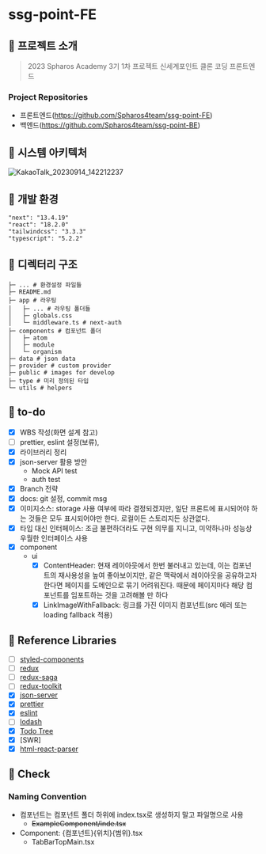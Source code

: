 # ssg-point-FE

## 📌 프로젝트 소개

> 2023 Spharos Academy 3기 1차 프로젝트
> 신세계포인트 클론 코딩 프론트엔드

### Project Repositories
- 프론트엔드(https://github.com/Spharos4team/ssg-point-FE)
- 백엔드(https://github.com/Spharos4team/ssg-point-BE)

## 📌 시스템 아키텍처
![KakaoTalk_20230914_142212237](https://github.com/Spharos4team/ssg-point-FE/assets/122842139/d9ae2877-adff-43aa-ad70-fab32d8a1e45)


## 📌 개발 환경

    "next": "13.4.19"
    "react": "18.2.0"
    "tailwindcss": "3.3.3"
    "typescript": "5.2.2"
    
## 📌 디렉터리 구조

    ├─ ... # 환경설정 파일들
    ├─ README.md
    ├─ app # 라우팅
    │   ├─ ... # 라우팅 폴더들
    │   ├─ globals.css
    │   └─ middleware.ts # next-auth
    ├─ components # 컴포넌트 폴더
    │   ├─ atom
    │   ├─ module
    │   └─ organism
    ├─ data # json data
    ├─ provider # custom provider
    ├─ public # images for develop
    ├─ type # 미리 정의된 타입
    └─ utils # helpers



## 📌 to-do

- [x] WBS 작성(화면 설계 참고)
- [ ] prettier, eslint 설정(보류),
- [x] 라이브러리 정리
- [x] json-server 활용 방안
  - Mock API test
  - auth test
- [x] Branch 전략
- [x] docs: git 설정, commit msg
- [x] 이미지소스: storage 사용 여부에 따라 결정되겠지만, 일단 프론트에 표시되어야 하는 것들은 모두 표시되어야만 한다. 로컬이든 스토리지든 상관없다.
- [x] 타입 대신 인터페이스: 조금 불편하더라도 구현 의무를 지니고, 미약하나마 성능상 우월한 인터페이스 사용
- [x] component
  - ui
    - [x] ContentHeader: 현재 레이아웃에서 한번 불러내고 있는데, 이는 컴포넌트의 재사용성을 높여 좋아보이지만, 같은 맥락에서 레이아웃을 공유하고자 한다면 페이지를 도메인으로 묶기 어려워진다. 때문에 페이지마다 해당 컴포넌트를 임포트하는 것을 고려해볼 만 하다
    - [x] LinkImageWithFallback: 링크를 가진 이미지 컴포넌트(src 에러 또는 loading fallback 적용)

## 📌 Reference Libraries

- [ ] [styled-components](https://styled-components.com/docs/basics)
- [ ] [redux](https://redux.js.org/introduction/getting-started)
- [ ] [redux-saga](https://redux-saga.js.org/docs/introduction/BeginnerTutorial.html)
- [ ] [redux-toolkit](https://redux-toolkit.js.org/introduction/getting-started)
- [x] [json-server](https://github.com/typicode/json-server)
- [x] [prettier](https://prettier.io/docs/en/install.html)
- [x] [eslint](https://eslint.org/docs/user-guide/getting-started)
- [ ] [lodash](https://lodash.com/docs/4.17.15)
- [x] [Todo Tree]()
- [x] [SWR]
- [x] [html-react-parser](https://www.npmjs.com/package/html-react-parser)

## 📌 Check

### Naming Convention

- 컴포넌트는 컴포넌트 폴더 하위에 index.tsx로 생성하지 말고 파일명으로 사용
  - ~~ExampleComponent/inde.tsx~~
- Component: {컴포넌트}{위치}{범위}.tsx
  - TabBarTopMain.tsx


